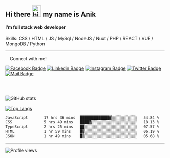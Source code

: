 ## Hi there <img src="https://user-images.githubusercontent.com/1303154/88677602-1635ba80-d120-11ea-84d8-d263ba5fc3c0.gif" width="28px" height="36" alt="hi"> my name is Anik

#### I’m full stack web developer

Skills:  CSS / HTML / JS / MySql / NodeJS / Nuxt / PHP / REACT / VUE / MongoDB / Python


---

&emsp;Connect with me!

<a href="https://www.facebook.com/anik.aritro" target="_blank">![Facebook Badge](https://img.shields.io/badge/Facebook-1877F2?style=for-the-badge&logo=facebook&logoColor=white)</a> [![Linkedin Badge](https://img.shields.io/badge/LinkedIn-0077B5?style=for-the-badge&logo=linkedin&logoColor=white)](https://www.linkedin.com/in/anik-hossain-dev) [![Instagram Badge](https://img.shields.io/badge/Instagram-E4405F?style=for-the-badge&logo=instagram&logoColor=white)](https://www.instagram.com/aritro.anik) [![Twitter Badge](https://img.shields.io/badge/Twitter-1DA1F2?style=for-the-badge&logo=twitter&logoColor=white)](https://twitter.com/AritroAnik) [![Mail Badge](https://img.shields.io/badge/Gmail-D14836?style=for-the-badge&logo=gmail&logoColor=white)](mailto:anik.wdev@gmail.com)

</br>
</br>


![GitHub stats](https://github-readme-stats.vercel.app/api?username=anik-hossain&show_icons=true&theme=monokai)

[![Top Langs](https://github-readme-stats.vercel.app/api/top-langs/?username=anik-hossain&layout=compact&theme=monokai)](https://github.com/anik-hossain)

<!--START_SECTION:waka-->

```txt
JavaScript       17 hrs 36 mins  █████████████▓░░░░░░░░░░░   54.84 %
CSS              5 hrs 49 mins   ████▓░░░░░░░░░░░░░░░░░░░░   18.13 %
TypeScript       2 hrs 25 mins   ██░░░░░░░░░░░░░░░░░░░░░░░   07.57 %
HTML             1 hr 59 mins    █▓░░░░░░░░░░░░░░░░░░░░░░░   06.19 %
JSON             1 hr 49 mins    █▒░░░░░░░░░░░░░░░░░░░░░░░   05.68 %
```

<!--END_SECTION:waka-->
---

![Profile views](https://gpvc.arturio.dev/anik-hossain)  
